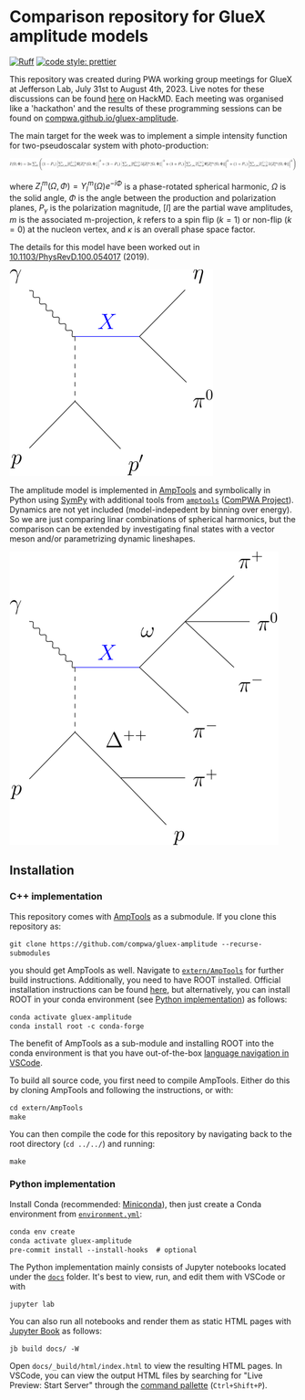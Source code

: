 # Comparison repository for GlueX amplitude models

[![Ruff](https://img.shields.io/endpoint?url=https://raw.githubusercontent.com/charliermarsh/ruff/main/assets/badge/v2.json)](https://github.com/astral-sh/ruff)
[![code style: prettier](https://img.shields.io/badge/code_style-prettier-ff69b4.svg?style=flat-square)](https://github.com/prettier/prettier)

This repository was created during PWA working group meetings for GlueX at Jefferson Lab, July 31st to August 4th, 2023. Live notes for these discussions can be found [here](https://hackmd.io/@QHYjhejHTIWXL2MltV3WNQ/r17prtBo3) on HackMD. Each meeting was organised like a 'hackathon' and the results of these programming sessions can be found on [compwa.github.io/gluex-amplitude](https://compwa.github.io/gluex-amplitude).

The main target for the week was to implement a simple intensity function for two-pseudoscalar system with photo-production:

![](docs/fig/eq-gluex-two-pseudoscalar.svg)

where $Z_{l}^{m}(\Omega,\Phi)=Y_{l}^{m}(\Omega)e^{-i\Phi}$ is a phase-rotated spherical harmonic, $\Omega$ is the solid angle, $\Phi$ is the angle between the production and polarization planes, $P_{\gamma}$ is the polarization magnitude, $[l]$ are the partial wave amplitudes, $m$ is the associated m-projection, $k$ refers to a spin flip ($k=1$) or non-flip ($k=0$) at the nucleon vertex, and $\kappa$ is an overall phase space factor.

The details for this model have been worked out in [10.1103/PhysRevD.100.054017](https://doi.org/10.1103/PhysRevD.100.054017) (2019).

![](docs/fig/feynman-gluex-two-pseudoscalar.svg)

The amplitude model is implemented in [AmpTools](https://github.com/mashephe/AmpTools) and symbolically in Python using [SymPy](https://docs.sympy.org) with additional tools from [`amptools`](https://ampform.rtfd.io) ([ComPWA Project](https://compwa.github.io)). Dynamics are not yet included (model-indepedent by binning over energy). So we are just comparing linar combinations of spherical harmonics, but the comparison can be extended by investigating final states with a vector meson and/or parametrizing dynamic lineshapes.

![](docs/fig/feynman-gluex-vector-meson.svg)

## Installation

### C++ implementation

This repository comes with [AmpTools](https://github.com/mashephe/AmpTools) as a submodule. If you clone this repository as:

```shell
git clone https://github.com/compwa/gluex-amplitude --recurse-submodules
```

you should get AmpTools as well. Navigate to [`extern/AmpTools`](./extern/AmpTools) for further build instructions. Additionally, you need to have ROOT installed. Official installation instructions can be found [here](https://root.cern/install), but alternatively, you can install ROOT in your conda environment (see [Python implementation](#python-implementation)) as follows:

```shell
conda activate gluex-amplitude
conda install root -c conda-forge
```

The benefit of AmpTools as a sub-module and installing ROOT into the conda environment is that you have out-of-the-box [language navigation in VSCode](https://code.visualstudio.com/docs/cpp/cpp-ide#_navigate-source-code).

To build all source code, you first need to compile AmpTools. Either do this by cloning AmpTools and following the instructions, or with:

```shell
cd extern/AmpTools
make
```

You can then compile the code for this repository by navigating back to the root directory (`cd ../../`) and running:

```
make
```

### Python implementation

Install Conda (recommended: [Miniconda](https://docs.conda.io/en/latest/miniconda.html#linux-installers)), then just create a Conda environment from [`environment.yml`](./environment.yml):

```shell
conda env create
conda activate gluex-amplitude
pre-commit install --install-hooks  # optional
```

The Python implementation mainly consists of Jupyter notebooks located under the [`docs`](./docs) folder. It's best to view, run, and edit them with VSCode or with

```shell
jupyter lab
```

You can also run all notebooks and render them as static HTML pages with [Jupyter Book](https://jupyterbook.org) as follows:

```shell
jb build docs/ -W
```

Open `docs/_build/html/index.html` to view the resulting HTML pages. In VSCode, you can view the output HTML files by searching for "Live Preview: Start Server" through the [command pallette](https://code.visualstudio.com/api/ux-guidelines/command-palette) (`Ctrl+Shift+P`).
